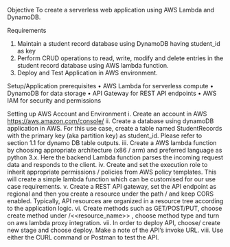 Objective 
	To create a serverless web application using AWS Lambda and DynamoDB.

Requirements
1.	Maintain a student record database using DynamoDB having student_id as key
2.	Perform CRUD operations to read, write, modify and delete entries in the student record database using AWS lambda function.
3.	Deploy and Test Application in AWS environment.

Setup/Application prerequisites
•	AWS Lambda for serverless compute
•	DynamoDB for data storage
•	API Gateway for REST API endpoints
•	AWS IAM for security and permissions

Setting up AWS Account and Environment 
i.	Create an account in AWS https://aws.amazon.com/console/ 
ii.	Create a database using dynamoDB application in AWS. For this use case, create a table named StudentRecords with the primary key (aka partition key) as student_id. Please refer to section 1.1 for dynamo DB table outputs.
iii.	Create a AWS lambda function by choosing appropriate architecture (x86 / arm) and preferred language as python 3.x. Here the backend Lambda function parses the incoming request data and responds to the client.
iv.	Create and set the execution role to inherit appropriate permissions / policies from AWS policy templates. This will create a simple lambda function which can be customised for our use case requirements. 
v.	Create a REST API gateway, set the API endpoint as regional and then you create a resource under the path / and keep CORS enabled. Typically, API resources are organized in a resource tree according to the application logic.
vi.	Create methods such as GET/POST/PUT, choose create method under /<<resource_name>> , choose method type and turn on aws lambda proxy integration.
vii.	In order to deploy API, choose/ create new stage and choose deploy. Make a note of the API’s invoke URL.
viii.	Use either the CURL command or Postman to test the API.
